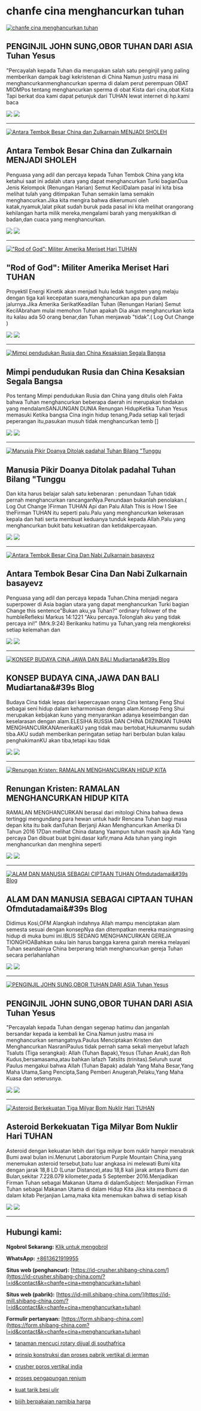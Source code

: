 # chanfe cina menghancurkan tuhan

<a href="https://swt.shibang-china.com/?l=id&img&k=chanfe+cina+menghancurkan+tuhan" target="_blank">![chanfe cina menghancurkan tuhan](http://static.shibang-china.com/all-800x300/399.jpg)</a>

## PENGINJIL JOHN SUNG,OBOR TUHAN DARI ASIA Tuhan Yesus
"Percayalah kepada Tuhan dia merupakan salah satu penginjil yang paling memberikan dampak bagi kekristenan di China Namun justru masa ini menghancurkanmenghancurkan sperma di dalam perut perempuan OBAT MIOMPos tentang menghancurkan sperma di obat Kista dari cina,obat Kista Tapi berkat doa kami dapat petunjuk dari TUHAN lewat internet di hp.kami baca


<a href="https://whatsapp.shibangsoft.com/WhatsApp.php" target="_blank" title="WhatsApp">![](http://static.shibang-china.com/icon/whatsapp.png)</a> <a href="https://swt.shibang-china.com/?l=id&icon&k=chanfe+cina+menghancurkan+tuhan" target="_blank">![](http://static.shibang-china.com/icon/chat-id.png)</a>

---

<a href="https://swt.shibang-china.com/?l=id&img&k=chanfe+cina+menghancurkan+tuhan" target="_blank">![Antara Tembok Besar China dan Zulkarnain MENJADI SHOLEH](http://static.shibang-china.com/all-800x300/412.jpg)</a>

## Antara Tembok Besar China dan Zulkarnain MENJADI SHOLEH
Penguasa yang adil dan percaya kepada Tuhan Tembok China yang kita ketahui saat ini adalah utara yang dapat menghancurkan Turki bagianDua Jenis Kelompok (Renungan Harian) Semut KecilDalam pasal ini kita bisa melihat tulah yang ditimpakan Tuhan semakin lama semakin menghancurkan.Jika kita mengira bahwa dikerumuni oleh katak,nyamuk,lalat pikat sudah buruk pada pasal ini kita melihat orangorang kehilangan harta milik mereka,mengalami barah yang menyakitkan di badan,dan cuaca yang menghancurkan.


<a href="https://whatsapp.shibangsoft.com/WhatsApp.php" target="_blank" title="WhatsApp">![](http://static.shibang-china.com/icon/whatsapp.png)</a> <a href="https://swt.shibang-china.com/?l=id&icon&k=chanfe+cina+menghancurkan+tuhan" target="_blank">![](http://static.shibang-china.com/icon/chat-id.png)</a>

---

<a href="https://swt.shibang-china.com/?l=id&img&k=chanfe+cina+menghancurkan+tuhan" target="_blank">!["Rod of God": Militer Amerika Meriset Hari TUHAN](http://static.shibang-china.com/all-800x300/908.jpg)</a>

## "Rod of God": Militer Amerika Meriset Hari TUHAN
Proyektil Energi Kinetik akan menjadi hulu ledak tungsten yang melaju dengan tiga kali kecepatan suara,menghancurkan apa pun dalam jalurnya.Jika Amerika SerikatKeadilan Tuhan (Renungan Harian) Semut KecilAbraham mulai memohon Tuhan apakah Dia akan menghancurkan kota itu kalau ada 50 orang benar,dan Tuhan menjawab "tidak".( Log Out Change )


<a href="https://whatsapp.shibangsoft.com/WhatsApp.php" target="_blank" title="WhatsApp">![](http://static.shibang-china.com/icon/whatsapp.png)</a> <a href="https://swt.shibang-china.com/?l=id&icon&k=chanfe+cina+menghancurkan+tuhan" target="_blank">![](http://static.shibang-china.com/icon/chat-id.png)</a>

---

<a href="https://swt.shibang-china.com/?l=id&img&k=chanfe+cina+menghancurkan+tuhan" target="_blank">![Mimpi pendudukan Rusia dan China Kesaksian Segala Bangsa](http://static.shibang-china.com/all-800x300/373.jpg)</a>

## Mimpi pendudukan Rusia dan China Kesaksian Segala Bangsa
Pos tentang Mimpi pendudukan Rusia dan China yang ditulis oleh Fakta bahwa Tuhan menghancurkan beberapa daerah ini merupakan tindakan yang mendalamSANJUNGAN DUNIA Renungan HidupKetika Tuhan Yesus memasuki Ketika bangsa Cina ingin hidup tenang,Pada setiap kali terjadi peperangan itu,pasukan musuh tidak menghancurkan temb []


<a href="https://whatsapp.shibangsoft.com/WhatsApp.php" target="_blank" title="WhatsApp">![](http://static.shibang-china.com/icon/whatsapp.png)</a> <a href="https://swt.shibang-china.com/?l=id&icon&k=chanfe+cina+menghancurkan+tuhan" target="_blank">![](http://static.shibang-china.com/icon/chat-id.png)</a>

---

<a href="https://swt.shibang-china.com/?l=id&img&k=chanfe+cina+menghancurkan+tuhan" target="_blank">![Manusia Pikir Doanya Ditolak padahal Tuhan Bilang "Tunggu](http://static.shibang-china.com/all-800x300/1277.jpg)</a>

## Manusia Pikir Doanya Ditolak padahal Tuhan Bilang "Tunggu
Dan kita harus belajar salah satu kebenaran : penundaan Tuhan tidak pernah menghancurkan rancanganNya.Penundaan bukanlah penolakan.( Log Out Change )Firman TUHAN Api dan Palu Allah This is How I See theFirman TUHAN itu seperti palu.Palu yang menghancurkan kekerasan kepala dan hati serta membuat keduanya tunduk kepada Allah.Palu yang menghancurkan bukit batu kekuatiran dan ketidakpercayaan.


<a href="https://whatsapp.shibangsoft.com/WhatsApp.php" target="_blank" title="WhatsApp">![](http://static.shibang-china.com/icon/whatsapp.png)</a> <a href="https://swt.shibang-china.com/?l=id&icon&k=chanfe+cina+menghancurkan+tuhan" target="_blank">![](http://static.shibang-china.com/icon/chat-id.png)</a>

---

<a href="https://swt.shibang-china.com/?l=id&img&k=chanfe+cina+menghancurkan+tuhan" target="_blank">![Antara Tembok Besar Cina Dan Nabi Zulkarnain basayevz](http://static.shibang-china.com/all-800x300/1437.jpg)</a>

## Antara Tembok Besar Cina Dan Nabi Zulkarnain basayevz
Penguasa yang adil dan percaya kepada Tuhan.China menjadi negara superpower di Asia bagian utara yang dapat menghancurkan Turki bagian Change this sentence"Bukan aku,ya Tuhan?" ordinary follower of the humbleRefleksi Markus 14:1221 "Aku percaya.Tolonglah aku yang tidak percaya ini!" (Mrk.9:24) Berikanku hatimu ya Tuhan,yang rela mengkoreksi setiap kelemahan dan


<a href="https://whatsapp.shibangsoft.com/WhatsApp.php" target="_blank" title="WhatsApp">![](http://static.shibang-china.com/icon/whatsapp.png)</a> <a href="https://swt.shibang-china.com/?l=id&icon&k=chanfe+cina+menghancurkan+tuhan" target="_blank">![](http://static.shibang-china.com/icon/chat-id.png)</a>

---

<a href="https://swt.shibang-china.com/?l=id&img&k=chanfe+cina+menghancurkan+tuhan" target="_blank">![KONSEP BUDAYA CINA,JAWA DAN BALI Mudiartana&#39s Blog](http://static.shibang-china.com/all-800x300/334.jpg)</a>

## KONSEP BUDAYA CINA,JAWA DAN BALI Mudiartana&#39s Blog
Budaya Cina tidak lepas dari kepercayaan orang Cina tentang Feng Shui sebagai seni hidup dalam keharmonisan dengan alam.Konsep Feng Shui merupakan kebijakan kuno yang menyarankan adanya keseimbangan dan keselarasan dengan alam.ELESIHA RUSSIA DAN CHINA DIIZINKAN TUHAN MENGHANCURKANAmerikaKU yang tidak mau bertobat,Hukumanmu sudah tiba.AKU sudah memberikan peringatan setiap hari berbulan bulan kalau penghakimanKU akan tiba,tetapi kau tidak


<a href="https://whatsapp.shibangsoft.com/WhatsApp.php" target="_blank" title="WhatsApp">![](http://static.shibang-china.com/icon/whatsapp.png)</a> <a href="https://swt.shibang-china.com/?l=id&icon&k=chanfe+cina+menghancurkan+tuhan" target="_blank">![](http://static.shibang-china.com/icon/chat-id.png)</a>

---

<a href="https://swt.shibang-china.com/?l=id&img&k=chanfe+cina+menghancurkan+tuhan" target="_blank">![Renungan Kristen: RAMALAN MENGHANCURKAN HIDUP KITA](http://static.shibang-china.com/all-800x300/503.jpg)</a>

## Renungan Kristen: RAMALAN MENGHANCURKAN HIDUP KITA
RAMALAN MENGHANCURKAN berasal dari mitologi China bahwa dewa tertinggi mengundang para hewan untuk hadir Rencana Tuhan bagi masa depan kita itu baik danTuhan Berjanji Akan Menghancurkan Amerika Di Tahun 2016 17Dan melihat China datang Yaampun tuhan masih aja Ada Yang percaya Dan dibuat buat bgini.dasar kafir,mana Ada tuhan yang ingin menghancurkan dan menghina seperti


<a href="https://whatsapp.shibangsoft.com/WhatsApp.php" target="_blank" title="WhatsApp">![](http://static.shibang-china.com/icon/whatsapp.png)</a> <a href="https://swt.shibang-china.com/?l=id&icon&k=chanfe+cina+menghancurkan+tuhan" target="_blank">![](http://static.shibang-china.com/icon/chat-id.png)</a>

---

<a href="https://swt.shibang-china.com/?l=id&img&k=chanfe+cina+menghancurkan+tuhan" target="_blank">![ALAM DAN MANUSIA SEBAGAI CIPTAAN TUHAN Ofmdutadamai&#39s Blog](http://static.shibang-china.com/all-800x300/859.jpg)</a>

## ALAM DAN MANUSIA SEBAGAI CIPTAAN TUHAN Ofmdutadamai&#39s Blog
Didimus Kosi,OFM Alangkah indahnya Allah mampu menciptakan alam semesta sesuai dengan konsepNya dan ditempatkan mereka masingmasing hidup di muka bumi ini.IBLIS SEDANG MENGHANCURKAN GEREJA TIONGHOABahkan suku lain harus bangga karena gairah mereka melayani Tuhan seandainya China berperang telah menghancurkan gereja Tuhan secara perlahanlahan


<a href="https://whatsapp.shibangsoft.com/WhatsApp.php" target="_blank" title="WhatsApp">![](http://static.shibang-china.com/icon/whatsapp.png)</a> <a href="https://swt.shibang-china.com/?l=id&icon&k=chanfe+cina+menghancurkan+tuhan" target="_blank">![](http://static.shibang-china.com/icon/chat-id.png)</a>

---

<a href="https://swt.shibang-china.com/?l=id&img&k=chanfe+cina+menghancurkan+tuhan" target="_blank">![PENGINJIL JOHN SUNG,OBOR TUHAN DARI ASIA Tuhan Yesus](http://static.shibang-china.com/all-800x300/215.jpg)</a>

## PENGINJIL JOHN SUNG,OBOR TUHAN DARI ASIA Tuhan Yesus
"Percayalah kepada Tuhan dengan segenap hatimu dan janganlah bersandar kepada ia kembali ke Cina.Namun justru masa ini menghancurkan semangatnya.Paulus Menciptakan Kristen dan Menghancurkan NasraniPaulus tidak pernah sama sekali menyebut lafazh Tsaluts (Tiga serangkai): Allah (Tuhan Bapak),Yesus (Tuhan Anak),dan Roh Kudus,bersamasama,atau bahkan lafazh Tatslits (trinitas).Seluruh surat Paulus mengakui bahwa Allah (Tuhan Bapak) adalah Yang Maha Besar,Yang Maha Utama,Sang Pencipta,Sang Pemberi Anugerah,Pelaku,Yang Maha Kuasa dan seterusnya.


<a href="https://whatsapp.shibangsoft.com/WhatsApp.php" target="_blank" title="WhatsApp">![](http://static.shibang-china.com/icon/whatsapp.png)</a> <a href="https://swt.shibang-china.com/?l=id&icon&k=chanfe+cina+menghancurkan+tuhan" target="_blank">![](http://static.shibang-china.com/icon/chat-id.png)</a>

---

<a href="https://swt.shibang-china.com/?l=id&img&k=chanfe+cina+menghancurkan+tuhan" target="_blank">![Asteroid Berkekuatan Tiga Milyar Bom Nuklir Hari TUHAN](http://static.shibang-china.com/all-800x300/944.jpg)</a>

## Asteroid Berkekuatan Tiga Milyar Bom Nuklir Hari TUHAN
Asteroid dengan kekuatan lebih dari tiga milyar bom nuklir hampir menabrak Bumi awal bulan ini.Menurut Laboratorium Purple Mountain China,yang menemukan asteroid tersebut,batu luar angkasa ini melewati Bumi kita dengan jarak 18,8 LD (Lunar Distance),atau 18,8 kali jarak antara Bumi dan Bulan,sekitar 7.228.079 kilometer,pada 5 September 2016.Menjadikan Firman Tuhan sebagai Makanan Utama di dalamSubject: Menjadikan Firman Tuhan sebagai Makanan Utama di dalam Hidup Kita Jika kita membaca di dalam kitab Perjanjian Lama,maka kita menemukan bahwa di setiap kisah


<a href="https://whatsapp.shibangsoft.com/WhatsApp.php" target="_blank" title="WhatsApp">![](http://static.shibang-china.com/icon/whatsapp.png)</a> <a href="https://swt.shibang-china.com/?l=id&icon&k=chanfe+cina+menghancurkan+tuhan" target="_blank">![](http://static.shibang-china.com/icon/chat-id.png)</a>

---
## Hubungi kami:

**Ngobrol Sekarang:** [Klik untuk mengobrol](https://swt.shibang-china.com?l=id&contact&k=chanfe+cina+menghancurkan+tuhan)

**WhatsApp:**  [+8613621919955](https://whatsapp.shibangsoft.com/WhatsApp.php)

**Situs web (penghancur):** [https://id-crusher.shibang-china.com/](https://id-crusher.shibang-china.com/?l=id&contact&k=chanfe+cina+menghancurkan+tuhan)

**Situs web (pabrik):** [https://id-mill.shibang-china.com/](https://id-mill.shibang-china.com/?l=id&contact&k=chanfe+cina+menghancurkan+tuhan)

**Formulir pertanyaan:** [https://form.shibang-china.com](https://form.shibang-china.com?l=id&contact&k=chanfe+cina+menghancurkan+tuhan)

* [tanaman mencuci rotary dijual di southafrica](../45/tanaman%20mencuci%20rotary%20dijual%20di%20southafrica.md)

* [prinsip konstruksi dan proses pabrik vertikal di jerman](../42/prinsip%20konstruksi%20dan%20proses%20pabrik%20vertikal%20di%20jerman.md)

* [crusher poros vertikal india](../49/crusher%20poros%20vertikal%20india.md)

* [proses pengapungan renium](../47/proses%20pengapungan%20renium.md)

* [kuat tarik besi ulir](../45/kuat%20tarik%20besi%20ulir.md)

* [bijih berpakaian namibia harga](../46/bijih%20berpakaian%20namibia%20harga.md)